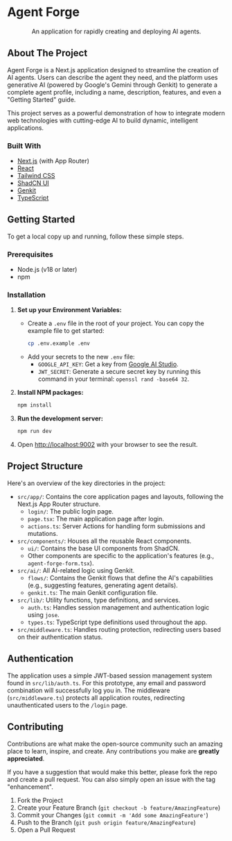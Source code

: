 # Agent Forge

<p align="center">
  An application for rapidly creating and deploying AI agents.
</p>

## About The Project

Agent Forge is a Next.js application designed to streamline the creation of AI agents. Users can describe the agent they need, and the platform uses generative AI (powered by Google's Gemini through Genkit) to generate a complete agent profile, including a name, description, features, and even a "Getting Started" guide.

This project serves as a powerful demonstration of how to integrate modern web technologies with cutting-edge AI to build dynamic, intelligent applications.

### Built With

*   [Next.js](https://nextjs.org/) (with App Router)
*   [React](https://reactjs.org/)
*   [Tailwind CSS](https://tailwindcss.com/)
*   [ShadCN UI](https://ui.shadcn.com/)
*   [Genkit](https://firebase.google.com/docs/genkit)
*   [TypeScript](https://www.typescriptlang.org/)

## Getting Started

To get a local copy up and running, follow these simple steps.

### Prerequisites

*   Node.js (v18 or later)
*   npm

### Installation

1.  **Set up your Environment Variables:**
    *   Create a `.env` file in the root of your project. You can copy the example file to get started:
        ```sh
        cp .env.example .env
        ```
    *   Add your secrets to the new `.env` file:
        *   `GOOGLE_API_KEY`: Get a key from [Google AI Studio](https://aistudio.google.com/app/apikey).
        *   `JWT_SECRET`: Generate a secure secret key by running this command in your terminal: `openssl rand -base64 32`.

2.  **Install NPM packages:**
    ```sh
    npm install
    ```

3.  **Run the development server:**
    ```sh
    npm run dev
    ```

4.  Open [http://localhost:9002](http://localhost:9002) with your browser to see the result.

## Project Structure

Here's an overview of the key directories in the project:

*   `src/app/`: Contains the core application pages and layouts, following the Next.js App Router structure.
    *   `login/`: The public login page.
    *   `page.tsx`: The main application page after login.
    *   `actions.ts`: Server Actions for handling form submissions and mutations.
*   `src/components/`: Houses all the reusable React components.
    *   `ui/`: Contains the base UI components from ShadCN.
    *   Other components are specific to the application's features (e.g., `agent-forge-form.tsx`).
*   `src/ai/`: All AI-related logic using Genkit.
    *   `flows/`: Contains the Genkit flows that define the AI's capabilities (e.g., suggesting features, generating agent details).
    *   `genkit.ts`: The main Genkit configuration file.
*   `src/lib/`: Utility functions, type definitions, and services.
    *   `auth.ts`: Handles session management and authentication logic using `jose`.
    *   `types.ts`: TypeScript type definitions used throughout the app.
*   `src/middleware.ts`: Handles routing protection, redirecting users based on their authentication status.

## Authentication

The application uses a simple JWT-based session management system found in `src/lib/auth.ts`. For this prototype, any email and password combination will successfully log you in. The middleware (`src/middleware.ts`) protects all application routes, redirecting unauthenticated users to the `/login` page.

## Contributing

Contributions are what make the open-source community such an amazing place to learn, inspire, and create. Any contributions you make are **greatly appreciated**.

If you have a suggestion that would make this better, please fork the repo and create a pull request. You can also simply open an issue with the tag "enhancement".

1.  Fork the Project
2.  Create your Feature Branch (`git checkout -b feature/AmazingFeature`)
3.  Commit your Changes (`git commit -m 'Add some AmazingFeature'`)
4.  Push to the Branch (`git push origin feature/AmazingFeature`)
5.  Open a Pull Request
